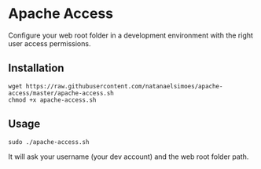 # Apache Access

Configure your web root folder in a development environment with the right user access permissions.

## Installation

```
wget https://raw.githubusercontent.com/natanaelsimoes/apache-access/master/apache-access.sh
chmod +x apache-access.sh
```

## Usage

```
sudo ./apache-access.sh
```

It will ask your username (your dev account) and the web root folder path.


